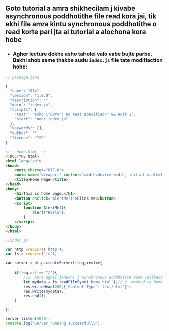 ## **Goto tutorial a amra shikhecilam j kivabe asynchronous poddhotithe file read kora jai, tik ekhi file amra kintu synchronous poddhotithe o read korte pari jta ai tutorial a alochona kora hobe**

- ### Agher lecture dekhe asho taholei valo vabe bujte parbe. Bakhi shob same thakbe sudu `index.js` file tate modifiaction hobe:

```javascript
// package.json

{
  "name": "014",
  "version": "1.0.0",
  "description": "",
  "main": "index.js",
  "scripts": {
    "test": "echo \"Error: no test specified\" && exit 1",
    "start": "node index.js"
  },
  "keywords": [],
  "author": "",
  "license": "ISC"
}

```

```html
<!-- home.html -->
<!DOCTYPE html>
<html lang="en">
<head>
    <meta charset="UTF-8">
    <meta name="viewport" content="width=device-width, initial-scale=1.0">
    <title>Home Page</title>
</head>
<body>
    <h1>This is home page.</h1>
    <button onclick="AlertMe()">Click me</button>
    <script>
        function AlertMe(){
            alert("Hello");
        }
    </script>
</body>
</html>

```

```javascript
//index.js

var http =require('http');
var fs = require('fs');

var server = http.createServer((req,res)=>{
    
    if(req.url == "/"){
        //1. Amra aghei jenechi j synchronous poddhotite kono callback functionn thake na. 
        let mydata = fs.readFileSync('home.html');// 2. method ta home.html file k read kore file tar puro content k return kore dei.
        res.writeHead(200,{'Content-Type':'text/html'});
        res.write(mydata);
        res.end();
    }

});

server.listen(4040);
console.log('Server running successfully');

```